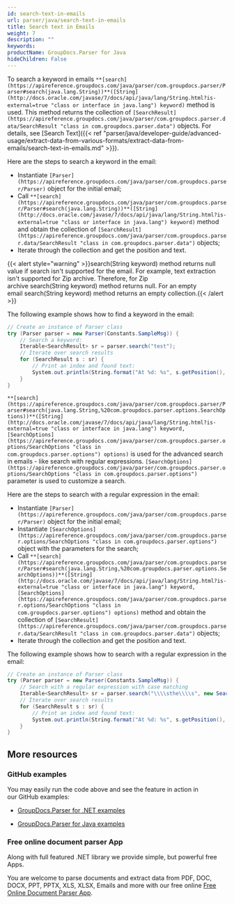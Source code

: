 ```yaml
---
id: search-text-in-emails
url: parser/java/search-text-in-emails
title: Search text in Emails
weight: 7
description: ""
keywords: 
productName: GroupDocs.Parser for Java
hideChildren: False
---
```

To search a keyword in emails `**[search](https://apireference.groupdocs.com/java/parser/com.groupdocs.parser/Parser#search(java.lang.String))**([String](http://docs.oracle.com/javase/7/docs/api/java/lang/String.html?is-external=true "class or interface in java.lang") keyword)` method is used. This method returns the collection of `[SearchResult](https://apireference.groupdocs.com/java/parser/com.groupdocs.parser.data/SearchResult "class in com.groupdocs.parser.data")` objects. For details, see [Search Text]({{< ref "parser/java/developer-guide/advanced-usage/extract-data-from-various-formats/extract-data-from-emails/search-text-in-emails.md" >}}).

Here are the steps to search a keyword in the email:

*   Instantiate `[Parser](https://apireference.groupdocs.com/java/parser/com.groupdocs.parser/Parser)` object for the initial email;
*   Call `**[search](https://apireference.groupdocs.com/java/parser/com.groupdocs.parser/Parser#search(java.lang.String))**([String](http://docs.oracle.com/javase/7/docs/api/java/lang/String.html?is-external=true "class or interface in java.lang") keyword)` method and obtain the collection of `[SearchResult](https://apireference.groupdocs.com/java/parser/com.groupdocs.parser.data/SearchResult "class in com.groupdocs.parser.data")` objects;
*   Iterate through the collection and get the position and text.

{{< alert style="warning" >}}search(String keyword) method returns null value if search isn't supported for the email. For example, text extraction isn't supported for Zip archive. Therefore, for Zip archive search(String keyword) method returns null. For an empty email search(String keyword) method returns an empty collection.{{< /alert >}}

The following example shows how to find a keyword in the email:

```csharp
// Create an instance of Parser class
try (Parser parser = new Parser(Constants.SampleMsg)) {
    // Search a keyword:
    Iterable<SearchResult> sr = parser.search("test");
    // Iterate over search results
    for (SearchResult s : sr) {
        // Print an index and found text:
        System.out.println(String.format("At %d: %s", s.getPosition(), s.getText()));
    }
}
```

`**[search](https://apireference.groupdocs.com/java/parser/com.groupdocs.parser/Parser#search(java.lang.String,%20com.groupdocs.parser.options.SearchOptions))**([String](http://docs.oracle.com/javase/7/docs/api/java/lang/String.html?is-external=true "class or interface in java.lang") keyword, [SearchOptions](https://apireference.groupdocs.com/java/parser/com.groupdocs.parser.options/SearchOptions "class in com.groupdocs.parser.options") options)` is used for the advanced search in emails - like search with regular expressions. `[SearchOptions](https://apireference.groupdocs.com/java/parser/com.groupdocs.parser.options/SearchOptions "class in com.groupdocs.parser.options")` parameter is used to customize a search.

Here are the steps to search with a regular expression in the email:

*   Instantiate `[Parser](https://apireference.groupdocs.com/java/parser/com.groupdocs.parser/Parser)` object for the initial email;
*   Instantiate `[SearchOptions](https://apireference.groupdocs.com/java/parser/com.groupdocs.parser.options/SearchOptions "class in com.groupdocs.parser.options")` object with the parameters for the search;
*   Call `**[search](https://apireference.groupdocs.com/java/parser/com.groupdocs.parser/Parser#search(java.lang.String,%20com.groupdocs.parser.options.SearchOptions))**([String](http://docs.oracle.com/javase/7/docs/api/java/lang/String.html?is-external=true "class or interface in java.lang") keyword, [SearchOptions](https://apireference.groupdocs.com/java/parser/com.groupdocs.parser.options/SearchOptions "class in com.groupdocs.parser.options") options)` method and obtain the collection of `[SearchResult](https://apireference.groupdocs.com/java/parser/com.groupdocs.parser.data/SearchResult "class in com.groupdocs.parser.data")` objects;
*   Iterate through the collection and get the position and text.

The following example shows how to search with a regular expression in the email:

```csharp
// Create an instance of Parser class
try (Parser parser = new Parser(Constants.SampleMsg)) {
    // Search with a regular expression with case matching
    Iterable<SearchResult> sr = parser.search("\\\\sthe\\\\s", new SearchOptions(true, false, true));
    // Iterate over search results
    for (SearchResult s : sr) {
        // Print an index and found text:
        System.out.println(String.format("At %d: %s", s.getPosition(), s.getText()));
    }
}
```

## More resources

### GitHub examples

You may easily run the code above and see the feature in action in our GitHub examples:

*   [GroupDocs.Parser for .NET examples](https://github.com/groupdocs-parser/GroupDocs.Parser-for-.NET)
    
*   [GroupDocs.Parser for Java examples](https://github.com/groupdocs-parser/GroupDocs.Parser-for-Java)
    

### Free online document parser App

Along with full featured .NET library we provide simple, but powerful free Apps.

You are welcome to parse documents and extract data from PDF, DOC, DOCX, PPT, PPTX, XLS, XLSX, Emails and more with our free online [Free Online Document Parser App](https://products.groupdocs.app/parser).
